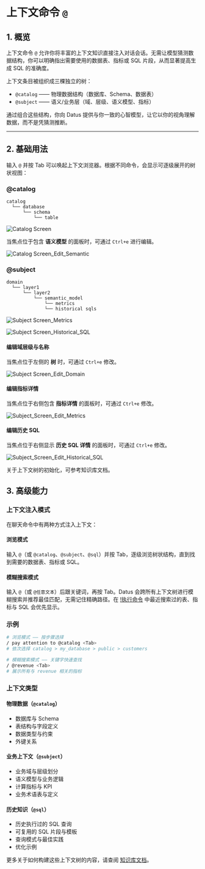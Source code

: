 # 上下文命令 `@`

## 1. 概览

上下文命令 `@` 允许你将丰富的上下文知识直接注入对话会话。无需让模型猜测数据结构，你可以明确指出需要使用的数据表、指标或 SQL 片段，从而显著提高生成 SQL 的准确度。

上下文条目被组织成三棵独立的树：

- `@catalog` —— 物理数据结构（数据库、Schema、数据表）
- `@subject` —— 语义/业务层（域、层级、语义模型、指标）

通过组合这些结构，你向 Datus 提供与你一致的心智模型，让它以你的视角理解数据，而不是凭猜测推断。

---

## 2. 基础用法

输入 `@` 并按 Tab 可以唤起上下文浏览器。根据不同命令，会显示可逐级展开的树状视图：

### @catalog
```
catalog
  └── database
      └── schema
          └── table
```

![Catalog Screen](../assets/catalog_screen.png)

当焦点位于包含 **语义模型** 的面板时，可通过 `Ctrl+e` 进行编辑。

![Catalog Screen_Edit_Semantic](../assets/catalog_screen_edit_semantic.png)

### @subject
```
domain
  └── layer1
      └── layer2
          └── semantic_model
              └── metrics
              └── historical sqls
```

![Subject Screen_Metrics](../assets/subject_screen_metrics.png)

![Subject Screen_Historical_SQL](../assets/subject_screen_sql.png)

#### 编辑域层级与名称
当焦点位于左侧的 **树** 时，可通过 `Ctrl+e` 修改。

![Subject Screen_Edit_Domain](../assets/subject_screen_edit_domain.png)

#### 编辑指标详情
当焦点位于右侧包含 **指标详情** 的面板时，可通过 `Ctrl+e` 修改。

![Subject_Screen_Edit_Metrics](../assets/subject_screen_edit_metrics.png)

#### 编辑历史 SQL
当焦点位于右侧显示 **历史 SQL 详情** 的面板时，可通过 `Ctrl+e` 修改。

![Subject_Screen_Edit_Historical_SQL](../assets/subject_screen_edit_sql.png)

关于上下文树的初始化，可参考知识库文档。

## 3. 高级能力

### 上下文注入模式

在聊天命令中有两种方式注入上下文：

#### 浏览模式
输入 `@`（或 `@catalog`、`@subject`、`@sql`）并按 Tab，逐级浏览树状结构，直到找到需要的数据表、指标或 SQL。

#### 模糊搜索模式
输入 `@`（或 `@任意文本`）后跟关键词，再按 Tab。Datus 会跨所有上下文树进行模糊搜索并推荐最佳匹配，无需记住精确路径。在 [!执行命令](execution_command.md) 中最近搜索过的表、指标与 SQL 会优先显示。

### 示例

```bash
# 浏览模式 —— 按步骤选择
/ pay attention to @catalog <Tab>
# 依次选择 catalog > my_database > public > customers

# 模糊搜索模式 —— 关键字快速查找
/ @revenue <Tab>
# 展示所有与 revenue 相关的指标
```

### 上下文类型

#### 物理数据（`@catalog`）
- 数据库与 Schema
- 表结构与字段定义
- 数据类型与约束
- 外键关系

#### 业务上下文（`@subject`）
- 业务域与层级划分
- 语义模型与业务逻辑
- 计算指标与 KPI
- 业务术语表与定义

#### 历史知识（`@sql`）
- 历史执行过的 SQL 查询
- 可复用的 SQL 片段与模板
- 查询模式与最佳实践
- 优化示例

更多关于如何构建这些上下文树的内容，请查阅 [知识库文档](../knowledge_base/introduction.md)。

